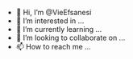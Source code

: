 - 👋 Hi, I’m @VieEfsanesi
- 👀 I’m interested in ...
- 🌱 I’m currently learning ...
- 💞️ I’m looking to collaborate on ...
- 📫 How to reach me ...

<!---
VieEfsanesi/VieEfsanesi is a ✨ special ✨ repository because its `README.md` (this file) appears on your GitHub profile.
You can click the Preview link to take a look at your changes.
--->
